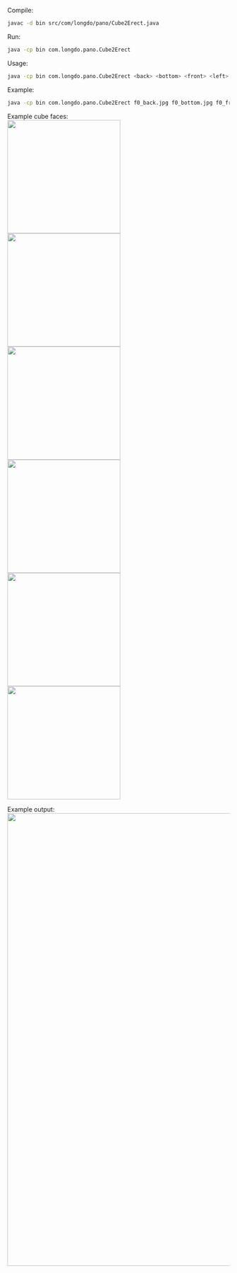 Compile: 
```bash
javac -d bin src/com/longdo/pano/Cube2Erect.java
```

Run: 
```bash
java -cp bin com.longdo.pano.Cube2Erect
```

Usage: 
```bash
java -cp bin com.longdo.pano.Cube2Erect <back> <bottom> <front> <left> <right> <top> <output>
```
Example: 
```bash
java -cp bin com.longdo.pano.Cube2Erect f0_back.jpg f0_bottom.jpg f0_front.jpg f0_left.jpg f0_right.jpg f0_top.jpg output.jpg
```

Example cube faces:
<br/>
<img src="https://github.com/perthcpe23/cube-to-equirectangular/raw/master/f0_front.jpg" width="256" height="256">
<img src="https://github.com/perthcpe23/cube-to-equirectangular/raw/master/f0_back.jpg" width="256" height="256">
<img src="https://github.com/perthcpe23/cube-to-equirectangular/raw/master/f0_right.jpg" width="256" height="256"><br/>
<img src="https://github.com/perthcpe23/cube-to-equirectangular/raw/master/f0_left.jpg" width="256" height="256">
<img src="https://github.com/perthcpe23/cube-to-equirectangular/raw/master/f0_top.jpg" width="256" height="256">
<img src="https://github.com/perthcpe23/cube-to-equirectangular/raw/master/f0_bottom.jpg" width="256" height="256"><br/>

Example output:
<br/>
<img src="https://github.com/perthcpe23/cube-to-equirectangular/raw/master/output.jpg" width="1024"><br/>
